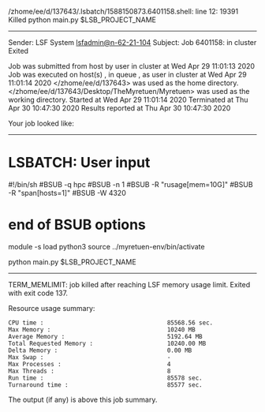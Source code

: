 /zhome/ee/d/137643/.lsbatch/1588150873.6401158.shell: line 12: 19391 Killed                  python main.py $LSB_PROJECT_NAME

------------------------------------------------------------
Sender: LSF System <lsfadmin@n-62-21-104>
Subject: Job 6401158: <NNAgent1NN-Selfplay-20-incremental> in cluster <dcc> Exited

Job <NNAgent1NN-Selfplay-20-incremental> was submitted from host <n-62-27-20> by user <s183905> in cluster <dcc> at Wed Apr 29 11:01:13 2020
Job was executed on host(s) <n-62-21-104>, in queue <hpc>, as user <s183905> in cluster <dcc> at Wed Apr 29 11:01:14 2020
</zhome/ee/d/137643> was used as the home directory.
</zhome/ee/d/137643/Desktop/TheMyretuen/Myretuen> was used as the working directory.
Started at Wed Apr 29 11:01:14 2020
Terminated at Thu Apr 30 10:47:30 2020
Results reported at Thu Apr 30 10:47:30 2020

Your job looked like:

------------------------------------------------------------
# LSBATCH: User input
#!/bin/sh
#BSUB -q hpc
#BSUB -n 1
#BSUB -R "rusage[mem=10G]"
#BSUB -R "span[hosts=1]"
#BSUB -W 4320
# end of BSUB options

module -s load python3
source ../myretuen-env/bin/activate

python main.py $LSB_PROJECT_NAME


------------------------------------------------------------

TERM_MEMLIMIT: job killed after reaching LSF memory usage limit.
Exited with exit code 137.

Resource usage summary:

    CPU time :                                   85568.56 sec.
    Max Memory :                                 10240 MB
    Average Memory :                             5192.64 MB
    Total Requested Memory :                     10240.00 MB
    Delta Memory :                               0.00 MB
    Max Swap :                                   -
    Max Processes :                              4
    Max Threads :                                8
    Run time :                                   85578 sec.
    Turnaround time :                            85577 sec.

The output (if any) is above this job summary.

